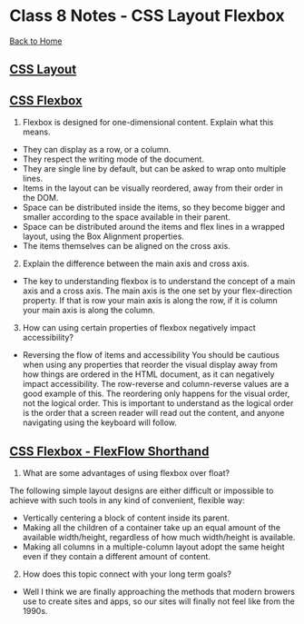 # Class 8 Notes - CSS Layout Flexbox

[Back to Home](../README.md)

## [CSS Layout](https://web.dev/learn/css/layout/)

## [CSS Flexbox](https://web.dev/learn/css/flexbox/)

1) Flexbox is designed for one-dimensional content. Explain what this means.

+ They can display as a row, or a column.
+ They respect the writing mode of the document.
+ They are single line by default, but can be asked to wrap onto multiple lines.
+ Items in the layout can be visually reordered, away from their order in the DOM.
+ Space can be distributed inside the items, so they become bigger and smaller according to the space available in their parent.
+ Space can be distributed around the items and flex lines in a wrapped layout, using the Box Alignment properties.
+ The items themselves can be aligned on the cross axis.

2) Explain the difference between the main axis and cross axis.

+ The key to understanding flexbox is to understand the concept of a main axis and a cross axis. The main axis is the one set by your flex-direction property. If that is row your main axis is along the row, if it is column your main axis is along the column.

3) How can using certain properties of flexbox negatively impact accessibility?

+ Reversing the flow of items and accessibility
You should be cautious when using any properties that reorder the visual display away from how things are ordered in the HTML document, as it can negatively impact accessibility. The row-reverse and column-reverse values are a good example of this. The reordering only happens for the visual order, not the logical order. This is important to understand as the logical order is the order that a screen reader will read out the content, and anyone navigating using the keyboard will follow.

## [CSS Flexbox - FlexFlow Shorthand](https://developer.mozilla.org/en-US/docs/Learn/CSS/CSS_layout/Flexbox#flex-flow_shorthand)

1) What are some advantages of using flexbox over float?

The following simple layout designs are either difficult or impossible to achieve with such tools in any kind of convenient, flexible way:

+ Vertically centering a block of content inside its parent.
+ Making all the children of a container take up an equal amount of the available width/height, regardless of how much width/height is available.
+ Making all columns in a multiple-column layout adopt the same height even if they contain a different amount of content.


2) How does this topic connect with your long term goals?

+ Well I think we are finally approaching the methods that modern browers use to create sites and apps, so our sites will finally not feel like from the 1990s.
